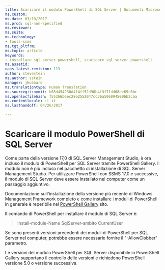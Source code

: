 ```yaml
---
title: Scaricare il modulo PowerShell di SQL Server | Documenti Microsoft
ms.custom: 
ms.date: 03/10/2017
ms.prod: sql-non-specified
ms.reviewer: 
ms.suite: 
ms.technology:
- tools-ssms
ms.tgt_pltfrm: 
ms.topic: article
keywords:
- installare sql server powershell, scaricare sql server powershell
ms.assetid: 
caps.latest.revision: 113
author: stevestein
ms.author: sstein
manager: jhubbard
ms.translationtype: Human Translation
ms.sourcegitcommit: b68d454230d414ff52d90b4f3f71dd68ee65c6bc
ms.openlocfilehash: f55266b6ec28e2552047cc36a5060945006b2caa
ms.contentlocale: it-it
ms.lasthandoff: 04/26/2017

---
```

# <a name="download-sql-server-powershell-module"></a>Scaricare il modulo PowerShell di SQL Server
Come parte della versione 17,0 di SQL Server Management Studio, è ora incluso il modulo di PowerShell per SQL Server tramite PowerShell Gallery.  Il modulo non è più incluso nel pacchetto di installazione di SQL Server Management Studio. Per utilizzare PowerShell con SSMS 17,0 e successive, il modulo di SQL Server deve essere installato nel computer come un passaggio aggiuntivo.

Documentazione sull'installazione della versione più recente di Windows Management Framework completo e come installare i moduli di PowerShell in generale è reperibile nel [PowerShell Gallery](https://www.powershellgallery.com/) sito.

Il comando di PowerShell per installare il modulo di SQL Server è:

> Install-module-Name SqlServer-ambito CurrentUser

Se sono presenti versioni precedenti dei moduli di PowerShell per SQL Server nel computer, potrebbe essere necessario fornire il "-AllowClobber" parametro.  

Le versioni del modulo PowerShell per SQL Server disponibile in PowerShell Gallery supportano il controllo delle versioni e richiedono PowerShell versione 5.0 o versione successiva.

